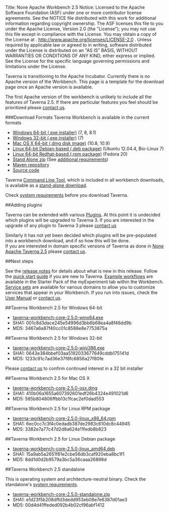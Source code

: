 Title:     None Apache Workbench 2.5
Notice:    Licensed to the Apache Software Foundation (ASF) under one
           or more contributor license agreements.  See the NOTICE file
           distributed with this work for additional information
           regarding copyright ownership.  The ASF licenses this file
           to you under the Apache License, Version 2.0 (the
           "License"); you may not use this file except in compliance
           with the License.  You may obtain a copy of the License at
           .
             http://www.apache.org/licenses/LICENSE-2.0
           .
           Unless required by applicable law or agreed to in writing,
           software distributed under the License is distributed on an
           "AS IS" BASIS, WITHOUT WARRANTIES OR CONDITIONS OF ANY
           KIND, either express or implied.  See the License for the
           specific language governing permissions and limitations
           under the License.

<div class="alert alert-info" role="alert"><p><span class="glyphicon glyphicon-info-sign" aria-hidden="true"></span>
Taverna is transitioning to the Apache Incubator. 
Currently there is no Apache version of the Workbench.
This page is a template for the download page once an Apache version is available. 
</div>

The first Apache version of the workbench is unlikely to include all the features of Taverna 2.5.
If there are particular features you feel should be prioritized please [contact us](/community).
 
###Download Formats
Taverna Workbench is available in the current formats

 - [Windows 64-bit (.exe installer)](#windows64) (7, 8, 8.1)
 - [Windows 32-bit (.exe installer)](#windows32) (7) 
 - [Mac OS X 64-bit (.dmg disk image)](#maxos) (10.8, 10.9)
 - [Linux 64-bit Debian-based (.deb package)](#linuxdeb) (Ubuntu 12.04.4, Bio-Linux 7)
 - [Linux 64-bit Redhat-based (.rpm package)](#linuxrpm) (Fedora 20)
 - [Stand Alone zip](#zip) (See 
     [additional requirements](/download/system-requirements/#standalone))
 - [Maven repository](/download/maven)
 - [Source code](/code)

Taverna [Command Line Tool](/documentation/command-line), 
  which is included in all workbench downloads, 
  is available as a [stand-alone download](/download/command-line-tool).

Check [system requirements](/download/system-requirements) before you download 
  Taverna. 

##Adding plugins

Taverna can be extended with various [Plugins](/documentation/plugins).
At this point it is undecided which plugins will be upgraded to Taverna 3.
If you are interested in the upgrade of any plugin to Taverna 3 please [contact us](/community) 

Similarly it has not yet been decided which plugins will be pre-populated into a workbench 
   download, and if so how this will be done.  
If you are interested in domain specific versions of Taverna as done in 
   [None Apache Taverna 2.5](http://www.taverna.org.uk/download/workbench/2-5/) please 
   [contact us](/community).

##Next steps

See the [release notes](/documentation/workbench/release-notes) for details about what is new 
   in this release. 
Follow the [quick start guide](/documentation/quick-start-guide) if you are new to Taverna.
[Example workflows](/documentation/example-workflows) are available in the Starter Pack of 
  the myExperiment tab within the Workbench.
[Service sets](/documentation/service-sets) are available for various domains to allow you to 
  customize services that appear in your Workbench.
If you run into issues, check the [User Manual](http://dev.mygrid.org.uk/wiki/display/taverna)
   or [contact us](/community).

<a name="windows64"></a>
##Taverna Workbench 2.5 for Windows 64-bit

 - [taverna-workbench-core-2.5.0-winx64.exe](http://www.taverna.org.uk/download/workbench/2-5/core/#download-windows)
 - SHA1: 001c8d3dace245e54996d3bb6b68ea4a8f46dd9b
 - MD5: 3467a6a87f40cc01c8588e8e7753875a

<a name="windows32"></a>
##Taverna Workbench 2.5 for Windows 32-bit 

 - [taverna-workbench-core-2.5.0-wini386.exe](http://www.taverna.org.uk/download/workbench/2-5/core/#download-windows)
 - SHA1: 0643e384bbef03aa5192033677649cddb175141d 
 - MD5: 1233c91c7ad36e37f8fc6856a27f80fe

Please [contact us](/community) to confirm continued interest in a 32 bit installer

<a name="maxos"></a>
##Taverna Workbench 2.5 for Mac OS X

 - [taverna-workbench-core-2.5.0-osx.dmg](http://www.taverna.org.uk/download/workbench/2-5/core/#download-mac)
 - SHA1: 410b06a1655a607392601edf26b4324e491021d6
 - MD5: 585b804806ffbb13c1fcac2ef0dad553

<a name="linuxdeb"></a>
##Taverna Workbench 2.5 for Linux RPM package

 - [taverna-workbench-core-2.5.0-linux_x86_64.rpm](http://www.taverna.org.uk/download/workbench/2-5/core/#download-linux)
 - SHA1: 6ec0cc7c3f4c0edadb387de2983c610dc8c44945
 - MD5: 3382e7a77c47d2d8a624e11fedb8b823

<a name="linuxrpm"></a>
##Taverna Workbench 2.5 for Linux Debian package

 - [taverna-workbench-core-2.5.0-linux_amd64.deb](http://www.taverna.org.uk/download/workbench/2-5/core/#download-linux)
 - SHA1: 15a9ab5a2651f81e2cbe56db3caf920eba8bc1f1
 - MD5: 8dd1d0d2b9579a3bc5a36caaa26898d

<a name="#zip"></a>
##Taverna Workbench 2.5 standalone

This is operating system and architecture-neutral binary. 
Check the standalone's [system requirements](/download/standalone-requirements).

 - [taverna-workbench-core-2.5.0-standalone.zip](http://www.taverna.org.uk/download/workbench/2-5/core/#download-binary)
 - SHA1: e1d23f5b208dffd3dedd953eb08e7e6387d01ae3
 - MD5: 00d4d41ffeded092b4b02cf96abf1412
